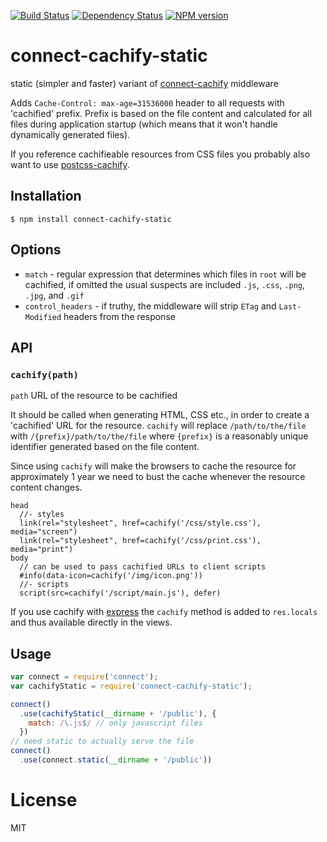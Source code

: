 [![Build Status](https://img.shields.io/travis/code42day/connect-cachify-static.svg)](http://travis-ci.org/code42day/connect-cachify-static)
[![Dependency Status](https://img.shields.io/gemnasium/code42day/connect-cachify-static.svg)](https://gemnasium.com/code42day/connect-cachify-static)
[![NPM version](https://img.shields.io/npm/v/connect-cachify-static.svg)](http://badge.fury.io/js/connect-cachify-static)

# connect-cachify-static

static (simpler and faster) variant of [connect-cachify][] middleware

Adds `Cache-Control: max-age=31536000` header to all requests with 'cachified' prefix. Prefix is
based on the file content and calculated for all files during application startup (which means that
it won't handle dynamically generated files).

If you reference cachifieable resources from CSS files you probably also want to use [postcss-cachify].

## Installation

    $ npm install connect-cachify-static

## Options

- `match` - regular expression that determines which files in `root` will be cachified, if omitted
  the usual suspects are included `.js`, `.css`, `.png`, `.jpg`, and `.gif`
- `control_headers` - if truthy, the middleware will strip `ETag` and `Last-Modified` headers from the
  response

## API

### `cachify(path)`

`path` URL of the resource to be cachified

It should be called when generating HTML, CSS etc., in order to create a 'cachified' URL for the
resource. `cachify` will replace `/path/to/the/file` with `/{prefix}/path/to/the/file` where `{prefix}`
is a reasonably unique identifier generated based on the file content.

Since using `cachify` will make the browsers to cache the resource for approximately 1 year we need
to bust the cache whenever the resource content changes.

```jade
head
  //- styles
  link(rel="stylesheet", href=cachify('/css/style.css'), media="screen")
  link(rel="stylesheet", href=cachify('/css/print.css'), media="print")
body
  // can be used to pass cachified URLs to client scripts
  #info(data-icon=cachify('/img/icon.png'))
  //- scripts
  script(src=cachify('/script/main.js'), defer)
```

If you use cachify with [express][] the `cachify` method is added to `res.locals` and thus available
directly in the views.

## Usage

```javascript
var connect = require('connect');
var cachifyStatic = require('connect-cachify-static');

connect()
  .use(cachifyStatic(__dirname + '/public'), {
    match: /\.js$/ // only javascript files
  })
// need static to actually serve the file
connect()
  .use(connect.static(__dirname + '/public'))
```

# License

MIT

[connect]: http://www.senchalabs.org/connect
[connect-cachify]: https://www.npmjs.com/package/connect-cachify
[express]: http://expressjs.com
[postcss-cachify]: https://www.npmjs.com/package/postcss-cachify
